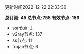 更新时间2022-12-22 22:33:30

**总订阅: 45**
**总节点: 755**
**有效节点: 156**
- ssr节点: 2
- v2ray节点: 137
- ss节点: 11
- trojan节点: 6
